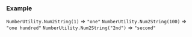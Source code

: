 ### Example

`NumberUtility.Num2String(1)` => `"one"`
`NumberUtility.Num2String(100)` => `"one hundred"`
`NumberUtility.Num2String("2nd")` => `"second"`